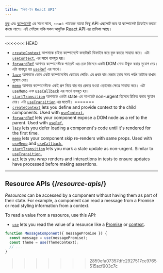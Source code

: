 ```yaml
---
title: "বিল্ট-ইন React API"
---
```


<Intro>

[হুক](/reference/react) এবং [কম্পোনেন্ট](/reference/react/components) এর সাথে সাথে, `react` প্যাকেজ আরো কিছু API এক্সপোর্ট করে যা কম্পোনেন্ট ডিফাইন করতে কাজে লাগে। এই পেইজে বাকি সকল আধুনিক React API এর তালিকা আছে।

</Intro>

---

<<<<<<< HEAD
* [`createContext`](/reference/react/createContext) আপনাকে চাইল্ড কম্পোনেন্টে কনটেক্সট ডিফাইন করে যুক্ত করতে সাহায্য করে। এটা [`useContext`.](/reference/react/useContext) এর সাথে ব্যবহৃত হয়।
* [`forwardRef`](/reference/react/forwardRef) আপনার কম্পোনেন্টকে প্যারেন্ট এর রেফ হিসেবে একটা DOM নোড উন্মুক্ত করার সুযোগ দেয়। এটা ব্যবহৃত হয় [`useRef`](/reference/react/useRef) এর সাথে।
* [`lazy`](/reference/react/lazy) আপনাকে কোন একটা কম্পোনেন্টের কোডের লোডিং এর প্রথম বার রেন্ডার হবার সময় পর্যন্ত আটকে রাখার সুযোগ দেয়।
* [`memo`](/reference/react/memo) আপনার কম্পোনেন্টকে একই প্রপ নিয়ে বার বার রেন্ডার হওয়া এড়ানোর ক্ষেত্রে সাহায্য করে। এটা [`useMemo`](/reference/react/useMemo) এবং [`useCallback`](/reference/react/useCallback) এর সাথে ব্যবহৃত হয়।
* [`startTransition`](/reference/react/startTransition) আপনাকে একটা state এর আপডেট non-urgent হিসেবে চিহ্নিত করার সুযোগ দেয়। এটা [`useTransition`](/reference/react/useTransition) এর মতোই।
=======
* [`createContext`](/reference/react/createContext) lets you define and provide context to the child components. Used with [`useContext`.](/reference/react/useContext)
* [`forwardRef`](/reference/react/forwardRef) lets your component expose a DOM node as a ref to the parent. Used with [`useRef`.](/reference/react/useRef)
* [`lazy`](/reference/react/lazy) lets you defer loading a component's code until it's rendered for the first time.
* [`memo`](/reference/react/memo) lets your component skip re-renders with same props. Used with [`useMemo`](/reference/react/useMemo) and [`useCallback`.](/reference/react/useCallback)
* [`startTransition`](/reference/react/startTransition) lets you mark a state update as non-urgent. Similar to [`useTransition`.](/reference/react/useTransition)
* [`act`](/reference/react/act) lets you wrap renders and interactions in tests to ensure updates have processed before making assertions.

---

## Resource APIs {/*resource-apis*/}

*Resources* can be accessed by a component without having them as part of their state. For example, a component can read a message from a Promise or read styling information from a context.

To read a value from a resource, use this API:

* [`use`](/reference/react/use) lets you read the value of a resource like a [Promise](https://developer.mozilla.org/en-US/docs/Web/JavaScript/Reference/Global_Objects/Promise) or [context](/learn/passing-data-deeply-with-context).
```js
function MessageComponent({ messagePromise }) {
  const message = use(messagePromise);
  const theme = use(ThemeContext);
  // ...
}
```
>>>>>>> 2859efa07357dfc2927517ce9765515acf903c7c
